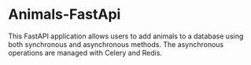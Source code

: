 # Animals-FastApi
This FastAPI application allows users to add animals to a database using both synchronous and asynchronous methods. The asynchronous operations are managed with Celery and Redis.
